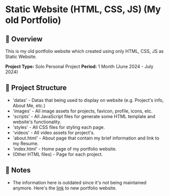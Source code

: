 # Static Website (HTML, CSS, JS) (My old Portfolio)

## 💬 Overview
This is my old portfolio website which created using only HTML, CSS, JS as Static Website.

**Project Type:** Solo Personal Project
**Period:** 1 Month (June 2024 - July 2024)

## 📁 Project Structure
- 'datas' - Datas that being used to display on website (e.g. Project's info, About Me, etc.)
- 'images' - All image assets for projects, favicon, profile, icons, etc.
- 'scripts' - All JavaScript files for generate some HTML template and website's functionality.
- 'styles' - All CSS files for styling each page.
- 'videos' - All video assets for project's.
- 'about.html' - About page that contain my brief information and link to my Resume.
- 'index.html' - Home page of my portfolio website.
- (Other HTML files) - Page for each project.

## 📌 Notes
- The information here is outdated since it's not being maintained anymore. Here's the [link](https://vatsapon.gitlab.io/portfolio/) to new portfolio website.
